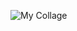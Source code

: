 ![My Collage](https://user-images.githubusercontent.com/81493998/153088476-2dd7bb8b-83de-49d6-884c-09e423ca2da9.jpg)

